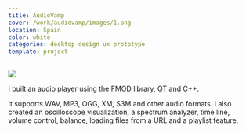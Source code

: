 ```yaml
---
title: AudioVamp
cover: /work/audiovamp/images/1.png
location: Spain
color: white
categories: desktop design ux prototype
template: project
---
```


![](/work/audiovamp/images/1.png)

I built an audio player using the [FMOD](https://www.fmod.com/) library, [QT](https://www.qt.io/) and C++.

It supports WAV, MP3, OGG, XM, S3M and other audio formats. I also created an oscilloscope visualization, a spectrum analyzer, time line, volume control, balance, loading files from a URL and a playlist feature.
